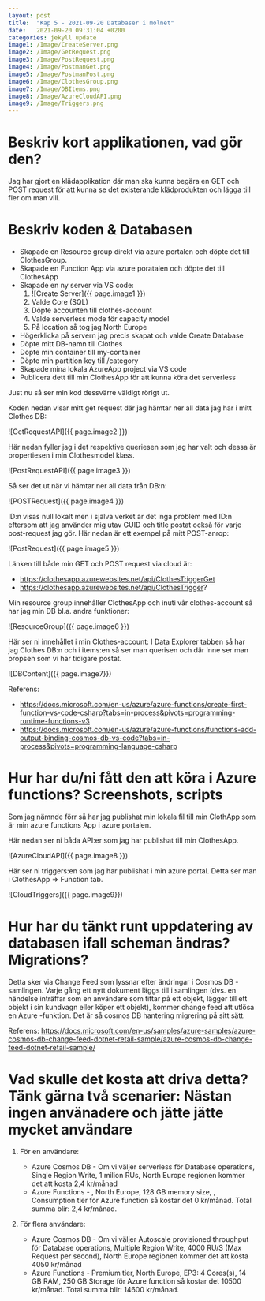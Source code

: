```yaml
---
layout: post
title:  "Kap 5 - 2021-09-20 Databaser i molnet"
date:   2021-09-20 09:31:04 +0200
categories: jekyll update
image1: /Image/CreateServer.png
image2: /Image/GetRequest.png
image3: /Image/PostRequest.png
image4: /Image/PostmanGet.png
image5: /Image/PostmanPost.png
image6: /Image/ClothesGroup.png
image7: /Image/DBItems.png
image8: /Image/AzureCloudAPI.png
image9: /Image/Triggers.png
---
```



# Beskriv kort applikationen, vad gör den?

Jag har gjort en klädapplikation där man ska kunna begära en GET och POST request för att kunna se det existerande klädprodukten och lägga till fler om
man vill.

# Beskriv koden & Databasen

- Skapade en Resource group direkt via azure portalen och döpte det till ClothesGroup.
- Skapade en Function App via azure poratalen och döpte det till ClothesApp
- Skapade en ny server via VS code:
    1. ![Create Server]({{ page.image1 }})
    2. Valde Core (SQL)
    3. Döpte accounten till clothes-account
    4. Valde serverless mode för capacity model
    5. På location så tog jag North Europe
- Högerklicka på servern jag precis skapat och valde Create Database
- Döpte mitt DB-namn till Clothes
- Döpte min container till my-container
- Döpte min partition key till /category
- Skapade mina lokala AzureApp project via VS code
- Publicera dett till min ClothesApp för att kunna köra det serverless


Just nu så ser min kod dessvärre väldigt rörigt ut. 

Koden nedan visar mitt get request där jag hämtar ner all data jag har i mitt Clothes DB:

![GetRequestAPI]({{ page.image2 }})

Här nedan fyller jag i det respektive queriesen som jag har valt och dessa är propertiesen i min Clothesmodel klass.

![PostRequestAPI]({{ page.image3 }})

Så ser det ut när vi hämtar ner all data från DB:n:

![POSTRequest]({{ page.image4 }})

ID:n visas null lokalt men i själva verket är det inga problem med ID:n eftersom att jag använder mig utav GUID och title postat också för varje
post-request jag gör. Här nedan är ett exempel på mitt POST-anrop:

![PostRequest]({{ page.image5 }})

Länken till både min GET och POST request via cloud är:

* https://clothesapp.azurewebsites.net/api/ClothesTriggerGet
* https://clothesapp.azurewebsites.net/api/ClothesTrigger?

Min resource group innehåller ClothesApp och inuti vår clothes-account så har jag min DB bl.a. andra funktioner:

![ResourceGroup]({{ page.image6 }})


Här ser ni innehållet i min Clothes-account:
I Data Explorer tabben så har jag Clothes DB:n och i items:en så ser man querisen och där inne ser man propsen
som vi har tidigare postat.

![DBContent]({{ page.image7}})

Referens: 
- https://docs.microsoft.com/en-us/azure/azure-functions/create-first-function-vs-code-csharp?tabs=in-process&pivots=programming-runtime-functions-v3
- https://docs.microsoft.com/en-us/azure/azure-functions/functions-add-output-binding-cosmos-db-vs-code?tabs=in-process&pivots=programming-language-csharp


# Hur har du/ni fått den att köra i Azure functions? Screenshots, scripts

Som jag nämnde förr så har jag publishat min lokala fil till min ClothApp som är min azure functions App
i azure portalen. 

Här nedan ser ni båda API:er som jag har publishat till min ClothesApp.

![AzureCloudAPI]({{ page.image8 }})

Här ser ni triggers:en som jag har publishat i min azure portal. Detta ser man i ClothesApp => Function tab.

![CloudTriggers]({{ page.image9}})


# Hur har du tänkt runt uppdatering av databasen ifall scheman ändras? Migrations?

Detta sker via Change Feed som lyssnar efter ändringar i Cosmos DB -samlingen. Varje gång ett nytt dokument läggs till i samlingen (dvs. en händelse inträffar som en användare som tittar på ett objekt, lägger till ett objekt i sin kundvagn eller köper ett objekt), kommer change feed att utlösa en Azure -funktion. Det är så
cosmos DB hantering migrering på sitt sätt.

Referens: https://docs.microsoft.com/en-us/samples/azure-samples/azure-cosmos-db-change-feed-dotnet-retail-sample/azure-cosmos-db-change-feed-dotnet-retail-sample/



# Vad skulle det kosta att driva detta? Tänk gärna två scenarier: Nästan ingen använadere och jätte jätte mycket användare 

1. För en användare:

    * Azure Cosmos DB - Om vi väljer serverless för Database operations, Single Region Write, 1 milion RUs, North Europe regionen kommer det att kosta 2,4 kr/månad
    * Azure Functions - , North Europe, 128 GB memory size, , Consumption tier för Azure function så kostar det 0 kr/månad.
     Total summa blir: 2,4 kr/månad.

2. För flera användare:

    * Azure Cosmos DB - Om vi väljer Autoscale provisioned throughput för Database operations, Multiple Region Write, 4000 RU/S (Max Request per second), North Europe regionen kommer det att kosta 4050 kr/månad
    * Azure Functions - Premium tier, North Europe, EP3: 4 Cores(s), 14 GB RAM, 250 GB Storage för Azure function så kostar det 10500 kr/månad. Total summa blir: 14600 kr/månad.

